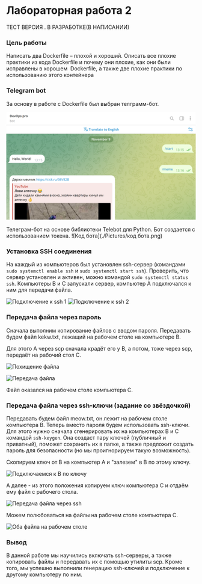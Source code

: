 # Лабораторная работа 2
 ТЕСТ ВЕРСИЯ . В РАЗРАБОТКЕ(В НАПИСАНИИ)

### Цель работы
Написать два Dockerfile – плохой и хороший. Описать все плохие практики из кода Dockerfile и почему они плохие, как они были исправлены в хорошем  Dockerfile, а также две плохие практики по использованию этого контейнера



### Telegram bot

За основу в работе с Dockerfile был выбран телграмм-бот.

![Телеграм бот](./Pictures/телега.png)

Телеграм-бот на основе библиотеки Telebot для Python. Бот создается с использованием токена.
![Код бота](./Pictures/код бота.png)

### Установка SSH соединения

На каждый из компьютеров был установлен ssh-сервер (командами `sudo systemctl enable ssh` и `sudo systemctl start ssh`). Проверить, что сервер установлен и активен, можно командой `sudo systemctl status ssh`.
Компьютеры B и C запускали сервер, компьютер A подключался к ним для передачи файла.

![Подключение к ssh 1](./Pictures/ssh-status-tadaro.jpg)
![Подключение к ssh 2](./Pictures/ifconfig-ssh-status.png)



### Передача файла через пароль

Сначала выполним копирование файлов с вводом пароля.
Передавать будем файл kekw.txt, лежащий на рабочем столе на компьютере B.


Для этого A через scp сначала крадёт его у В, а потом, тоже через scp, передаёт на рабочий стол С.

![Похищение файла](./Pictures/scp-password.jpg)

![Передача файла](./Pictures/scp-2-password.jpg)

Файл оказался на рабочем столе компьютера С.




### Передача файла через ssh-ключи (задание со звёздочкой)

Передавать будем файл meow.txt, он лежит на рабочем столе компьютера В.
Теперь вместо пароля будем использовать ssh-ключи.
Для этого нужно сначала сгенерировать их на компьютерах B и C командой `ssh-keygen`. Она создаст пару ключей (публичный и приватный), поможет сохранить их в папке, а также предложит создать пароль для безопасности (но мы проигнорируем такую возможность).

Скопируем ключ от В на компьютер А и "залезем" в В по этому ключу.

![Подключаемся к В по ключу](./Pictures/ssh-vika.jpg)

А далее - из этого положения копируем ключ компьютера С и отдаём ему файл с рабочего стола.

![Передача файла через ssh](./Pictures/ssh-tewbo.jpg)



Можем полюбоваться на файлы на рабочем столе компьютера С.

![Оба файла на рабочем столе](./Pictures/done.jpg)




### Вывод

В данной работе мы научились включать ssh-серверы, а также копировать файлы и передавать их с помощью утилиты scp. Кроме того, мы успешно выполнили генерацию ssh-ключей и подключение к другому компьютеру по ним.
